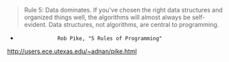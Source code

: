 

> Rule 5: Data dominates. If you've chosen the right
> data structures and organized things well, the
> algorithms will almost always be self-evident. Data
> structures, not algorithms, are central to
> programming.
-                  Rob Pike, "5 Rules of Programming"

http://users.ece.utexas.edu/~adnan/pike.html
